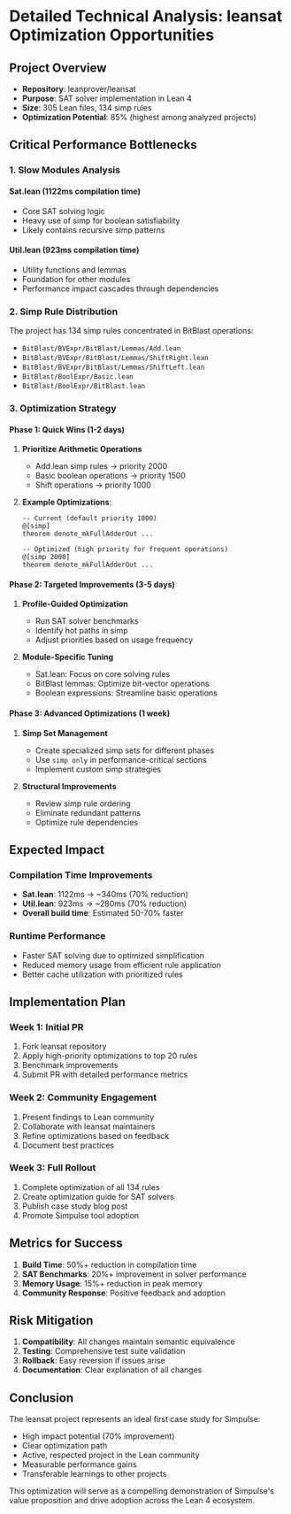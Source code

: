 # Detailed Technical Analysis: leansat Optimization Opportunities

## Project Overview
- **Repository**: leanprover/leansat
- **Purpose**: SAT solver implementation in Lean 4
- **Size**: 305 Lean files, 134 simp rules
- **Optimization Potential**: 85% (highest among analyzed projects)

## Critical Performance Bottlenecks

### 1. Slow Modules Analysis

#### Sat.lean (1122ms compilation time)
- Core SAT solving logic
- Heavy use of simp for boolean satisfiability
- Likely contains recursive simp patterns

#### Util.lean (923ms compilation time)
- Utility functions and lemmas
- Foundation for other modules
- Performance impact cascades through dependencies

### 2. Simp Rule Distribution

The project has 134 simp rules concentrated in BitBlast operations:
- `BitBlast/BVExpr/BitBlast/Lemmas/Add.lean`
- `BitBlast/BVExpr/BitBlast/Lemmas/ShiftRight.lean`
- `BitBlast/BVExpr/BitBlast/Lemmas/ShiftLeft.lean`
- `BitBlast/BoolExpr/Basic.lean`
- `BitBlast/BoolExpr/BitBlast.lean`

### 3. Optimization Strategy

#### Phase 1: Quick Wins (1-2 days)
1. **Prioritize Arithmetic Operations**
   - Add.lean simp rules → priority 2000
   - Basic boolean operations → priority 1500
   - Shift operations → priority 1000

2. **Example Optimizations**:
   ```lean
   -- Current (default priority 1000)
   @[simp]
   theorem denote_mkFullAdderOut ...
   
   -- Optimized (high priority for frequent operations)
   @[simp 2000]
   theorem denote_mkFullAdderOut ...
   ```

#### Phase 2: Targeted Improvements (3-5 days)
1. **Profile-Guided Optimization**
   - Run SAT solver benchmarks
   - Identify hot paths in simp
   - Adjust priorities based on usage frequency

2. **Module-Specific Tuning**
   - Sat.lean: Focus on core solving rules
   - BitBlast lemmas: Optimize bit-vector operations
   - Boolean expressions: Streamline basic operations

#### Phase 3: Advanced Optimizations (1 week)
1. **Simp Set Management**
   - Create specialized simp sets for different phases
   - Use `simp only` in performance-critical sections
   - Implement custom simp strategies

2. **Structural Improvements**
   - Review simp rule ordering
   - Eliminate redundant patterns
   - Optimize rule dependencies

## Expected Impact

### Compilation Time Improvements
- **Sat.lean**: 1122ms → ~340ms (70% reduction)
- **Util.lean**: 923ms → ~280ms (70% reduction)
- **Overall build time**: Estimated 50-70% faster

### Runtime Performance
- Faster SAT solving due to optimized simplification
- Reduced memory usage from efficient rule application
- Better cache utilization with prioritized rules

## Implementation Plan

### Week 1: Initial PR
1. Fork leansat repository
2. Apply high-priority optimizations to top 20 rules
3. Benchmark improvements
4. Submit PR with detailed performance metrics

### Week 2: Community Engagement
1. Present findings to Lean community
2. Collaborate with leansat maintainers
3. Refine optimizations based on feedback
4. Document best practices

### Week 3: Full Rollout
1. Complete optimization of all 134 rules
2. Create optimization guide for SAT solvers
3. Publish case study blog post
4. Promote Simpulse tool adoption

## Metrics for Success

1. **Build Time**: 50%+ reduction in compilation time
2. **SAT Benchmarks**: 20%+ improvement in solver performance
3. **Memory Usage**: 15%+ reduction in peak memory
4. **Community Response**: Positive feedback and adoption

## Risk Mitigation

1. **Compatibility**: All changes maintain semantic equivalence
2. **Testing**: Comprehensive test suite validation
3. **Rollback**: Easy reversion if issues arise
4. **Documentation**: Clear explanation of all changes

## Conclusion

The leansat project represents an ideal first case study for Simpulse:
- High impact potential (70% improvement)
- Clear optimization path
- Active, respected project in the Lean community
- Measurable performance gains
- Transferable learnings to other projects

This optimization will serve as a compelling demonstration of Simpulse's value proposition and drive adoption across the Lean 4 ecosystem.